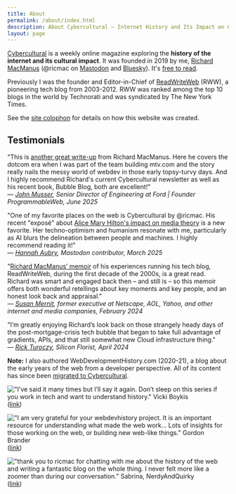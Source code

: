```yaml
---
title: About
permalink: /about/index.html
description: About Cybercultural — Internet History and Its Impact on Our Culture
layout: page
---
```


[Cybercultural](https://cybercultural.com/) is a weekly online magazine exploring the **history of the internet and its cultural impact**. It was founded in 2019 by me, [Richard MacManus](https://ricmac.org/) (@ricmac on [Mastodon](https://mastodon.social/@ricmac) and [Bluesky](https://bsky.app/profile/ricmac.cybercultural.com)). It's [free to read](/subscribe).

Previously I was the founder and Editor-in-Chief of [ReadWriteWeb](https://ricmac.org/career-archive/readwriteweb/) (RWW), a pioneering tech blog from 2003-2012. RWW was ranked among the top 10 blogs in the world by Technorati and was syndicated by The New York Times.

See the [site colophon](/uses) for details on how this website was created.

<script src='https://storage.ko-fi.com/cdn/widget/Widget_2.js'></script><script>kofiwidget2.init('Support me on Ko-fi', '#b80103', 'F1F61AI58P');kofiwidget2.draw();</script> 

## Testimonials

"This is [another great write-up](/p/browser-war-1990s/) from Richard MacManus. Here he covers the dotcom era when I was part of the team building mtv.com and the story really nails the messy world of webdev in those early topsy-turvy days. And I highly recommend Richard's current Cybercultural newsletter as well as his recent book, Bubble Blog, both are excellent!"  
— *[John Musser](https://www.linkedin.com/feed/update/urn:li:activity:7336143785615077377/), Senior Director of Engineering at Ford | Founder ProgrammableWeb, June 2025*

"One of my favorite places on the web is Cybercultural by @ricmac. His recent "exposé" about [Alice Mary Hilton's impact on media theory](/p/cyberculture-alice-mary-hilton/) is a new favorite. Her techno-optimism and humanism resonate with me, particularly as AI blurs the delineation between people and machines. I highly recommend reading it!"  
— *[Hannah Aubry](https://fosstodon.org/@haubles/114201026549397496), Mastodon contributor, March 2025* 

"[Richard MacManus’ memoir](/p/roadmap-bubbleblog/) of his experiences running his tech blog, ReadWriteWeb, during the first decade of the 2000s, is a great read. Richard was smart and engaged back then – and still is – so this memoir offers both wonderful retellings about key moments and key people, and an honest look back and appraisal."  
— *[Susan Mernit](https://susanmernit.substack.com/p/41-cyb-ai-web-memoirs-and-wintery), former executive at Netscape, AOL, Yahoo, and other internet and media companies, February 2024*

"I’m greatly enjoying Richard’s look back on those strangely heady days of the post-mortgage-crisis tech bubble that began to take full advantage of gradients, APIs, and that still somewhat new Cloud infrastructure thing."  
— *[Rick Turoczy](https://siliconflorist.com/2024/04/09/web-2-0-nostalgia-remembering-marshall-kirkpatricks-early-days-at-readwriteweb/), Silicon Florist, April 2024*

**Note:** I also authored WebDevelopmentHistory&#46;com (2020-21), a blog about the early years of the web from a developer perspective. All of its content has since been [migrated to Cybercultural](/dotcom/).

!["I’ve said it many times but I’ll say it again. Don’t sleep on this series if you work in tech and want to understand history." Vicki Boykis](/assets/images/c38fbe37-9903-4529-8dc4-ae14403d7c9b_1178x616.png)
([link](https://twitter.com/vboykis/status/1427778555153354756))

!["I am very grateful for your webdevhistory project. It is an important resource for understanding what made the web work… Lots of insights for those working on the web, or building new web-like things." Gordon Brander](/assets/images/7fb0cd89-e8d0-4e13-a14b-1be395083217_1168x382.png)
([link](https://web.archive.org/web/20210916234739/https://twitter.com/gordonbrander/status/1438356086956847105))

!["thank you to ricmac for chatting with me about the history of the web and writing a fantastic blog on the whole thing. I never felt more like a zoomer than during our conversation." Sabrina, NerdyAndQuirky](/assets/images/f1847b86-51c6-4483-9d7b-84ddfec05c85_1176x728.png)
([link](https://twitter.com/NerdyAndQuirky/status/1596256679473315841))
